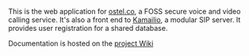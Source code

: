 This is the web application for [ostel.co](https://ostel.co), a FOSS
secure voice and video calling service. It's also a front end to
[Kamailio](https://dev.guardianproject.info/projects/ostel/wiki/Kamailio), a modular SIP server. It provides user registration for a shared database.

Documentation is hosted on the [project Wiki](https://dev.guardianproject.info/projects/ostel/wiki/Ruby_on_Rails)
